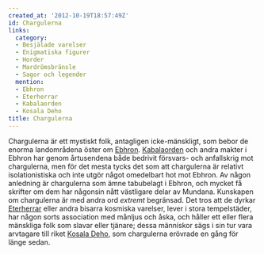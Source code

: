 ```yaml
---
created_at: '2012-10-19T18:57:49Z'
id: Chargulerna
links:
  category:
  - Besjälade varelser
  - Enigmatiska figurer
  - Horder
  - Mardrömsbränsle
  - Sagor och legender
  mention:
  - Ebhron
  - Eterherrar
  - Kabalaorden
  - Kosala Deho
title: Chargulerna
---
```


Chargulerna är ett mystiskt folk, antagligen icke-mänskligt, som bebor de enorma landområdena öster
om [Ebhron]. [Kabalaorden] och andra makter i Ebhron har genom årtusendena både bedrivit försvars-
och anfallskrig mot chargulerna, men för det mesta tycks det som att chargulerna är relativt
isolationistiska och inte utgör något omedelbart hot mot Ebhron. Av någon anledning är chargulerna
som ämne tabubelagt i Ebhron, och mycket få skrifter om dem har någonsin nått västligare delar av
Mundana. Kunskapen om chargulerna är med andra ord *extremt* begränsad. Det tros att de dyrkar
[Eterherrar] eller andra bisarra kosmiska varelser, lever i stora tempelstäder, har någon sorts
association med månljus och åska, och håller ett eller flera mänskliga folk som slavar eller
tjänare; dessa människor sägs i sin tur vara arvtagare till riket [Kosala Deho], som chargulerna
erövrade en gång för länge sedan.

  [Ebhron]: Ebhron
  [Kabalaorden]: Kabalaorden
  [Eterherrar]: Eterherrar
  [Kosala Deho]: Kosala_Deho